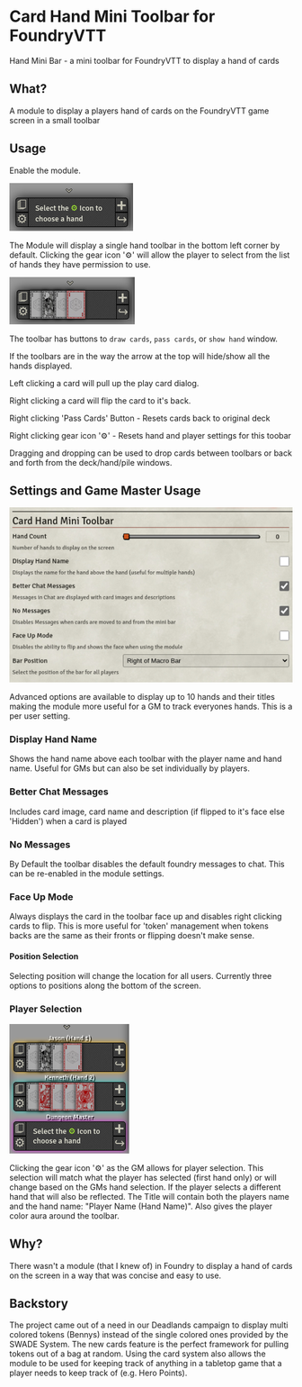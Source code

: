 # Card Hand Mini Toolbar for FoundryVTT

Hand Mini Bar - a mini toolbar for FoundryVTT to display a hand of cards

## What?

A module to display a players hand of cards on the FoundryVTT game screen in a small toolbar

## Usage

Enable the module.

![Toolbar Start](artwork/tutorial-start.png?raw=true)

The Module will display a single hand toolbar in the bottom left corner by default. Clicking the gear icon '⚙' will allow the player to select from the list of hands they have permission to use.

![Toolbar Cards](artwork/tutorial-cards.png?raw=true)

The toolbar has buttons to `draw cards`, `pass cards`, or `show hand` window. 

If the toolbars are in the way the arrow at the top will hide/show all the hands displayed.

Left clicking a card will pull up the play card dialog. 

Right clicking a card will flip the card to it's back. 

Right clicking 'Pass Cards' Button - Resets cards back to original deck

Right clicking gear icon '⚙' - Resets hand and player settings for this toobar

Dragging and dropping can be used to drop cards between toolbars or back and forth from the deck/hand/pile windows. 


## Settings and Game Master Usage

![Settings Panel](artwork/tutorial-settings.png?raw=true)

Advanced options are available to display up to 10 hands and their titles making the module more useful for a GM to track everyones hands. This is a per user setting.

### Display Hand Name

Shows the hand name above each toolbar with the player name and hand name. Useful for GMs but can also be set individually by players.

### Better Chat Messages

Includes card image, card name and description (if flipped to it's face else 'Hidden') when a card is played

### No Messages

By Default the toolbar disables the default foundry messages to chat. This can be re-enabled in the module settings. 

### Face Up Mode

Always displays the card in the toolbar face up and disables right clicking cards to flip. This is more useful for 'token' management when tokens backs are the same as their fronts or flipping doesn't make sense.

#### Position Selection

Selecting position will change the location for all users. Currently three options to positions along the bottom of the screen.

### Player Selection

![Toolbar Cards](artwork/tutorial-gm.png?raw=true)

Clicking the gear icon '⚙' as the GM allows for player selection. This selection will match what the player has selected (first hand only) or will change based on the GMs hand selection. If the player selects a different hand that will also be reflected. The Title will contain both the players name and the hand name: "Player Name (Hand Name)". Also gives the player color aura around the toolbar.


## Why?

There wasn't a module (that I knew of) in Foundry to display a hand of cards on the screen in a way that was concise and easy to use.

## Backstory

The project came out of a need in our Deadlands campaign to display multi colored tokens (Bennys) instead of the single colored ones provided by the SWADE System. The new cards feature is the perfect framework for pulling tokens out of a bag at random. Using the card system also allows the module to be used for keeping track of anything in a tabletop game that a player needs to keep track of (e.g. Hero Points).

